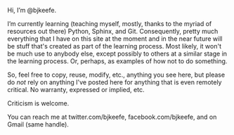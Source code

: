 Hi, I’m @bjkeefe.

I’m currently learning (teaching myself, mostly, thanks to the myriad of resources out there) Python, Sphinx, and Git.
Consequently, pretty much everything that I have on this site at the moment and in the near future will be stuff that's
created as part of the learning process.  Most likely, it won't be much use to anybody else, except possibly to others
at a similar stage in the learning process.  Or, perhaps, as examples of how not to do something.

So, feel free to copy, reuse, modify, etc., anything you see here, but please do *not* rely on anything I've posted here
for anything that is even remotely critical. No warranty, expressed or implied, etc.

Criticism is welcome.

You can reach me at twitter.com/bjkeefe, facebook.com/bjkeefe, and on Gmail (same handle).

<!---
bjkeefe/bjkeefe is a ✨ special ✨ repository because its `README.md` (this file) appears on your GitHub profile.
You can click the Preview link to take a look at your changes.
--->
